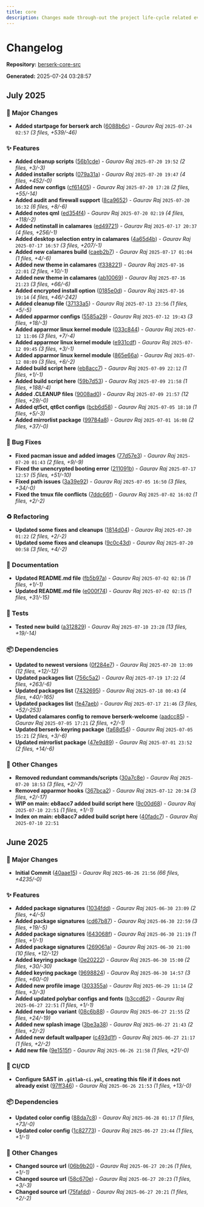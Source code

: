 ```yaml
---
title: core
description: Changes made through-out the project life-cycle related everything.
---
```


# Changelog

**Repository:** [berserk-core-src](https://gitlab.com/berserkarch/berserk-packages/berserk-core-src.git)

**Generated:** 2025-07-24 03:28:57

## July 2025

### 🚀 Major Changes

- **Added startpage for berserk arch** ([6088b6c](https://gitlab.com/berserkarch/berserk-packages/berserk-core-src/-/commit/6088b6c1488f49640782d3ea73127621bfffbecd)) - *Gaurav Raj* `2025-07-24 02:57` *(3 files, +539/-46)*

### ✨ Features

- **Added cleanup scripts** ([56b1cde](https://gitlab.com/berserkarch/berserk-packages/berserk-core-src/-/commit/56b1cde9fbbd20bbf0e35ac7ebee8465fd207208)) - *Gaurav Raj* `2025-07-20 19:52` *(2 files, +3/-3)*
- **Added installer scripts** ([079a31a](https://gitlab.com/berserkarch/berserk-packages/berserk-core-src/-/commit/079a31a8a2bb85e4aca254eb7b32ee89960b9d47)) - *Gaurav Raj* `2025-07-20 19:47` *(4 files, +452/-0)*
- **Added new configs** ([cf61405](https://gitlab.com/berserkarch/berserk-packages/berserk-core-src/-/commit/cf61405d5e294ba53bf8716bd617cc94e563a421)) - *Gaurav Raj* `2025-07-20 17:28` *(2 files, +55/-14)*
- **Added audit and firewall support** ([8ca9652](https://gitlab.com/berserkarch/berserk-packages/berserk-core-src/-/commit/8ca9652460bf2e6ef6f9b12283336fadad4fcdca)) - *Gaurav Raj* `2025-07-20 16:32` *(6 files, +8/-6)*
- **Added notes qml** ([ed354f4](https://gitlab.com/berserkarch/berserk-packages/berserk-core-src/-/commit/ed354f4c2ff6bc819a0b6db2b3eb933d14fe24c0)) - *Gaurav Raj* `2025-07-20 02:19` *(4 files, +118/-2)*
- **Added netinstall in calamares** ([ed49721](https://gitlab.com/berserkarch/berserk-packages/berserk-core-src/-/commit/ed497213acf52605d8b08de8fb6a10879008ed6f)) - *Gaurav Raj* `2025-07-17 20:37` *(4 files, +256/-1)*
- **Added desktop selection entry in calamares** ([4a65d4b](https://gitlab.com/berserkarch/berserk-packages/berserk-core-src/-/commit/4a65d4b3d3de6062491253d290fd9cc846136454)) - *Gaurav Raj* `2025-07-17 16:57` *(3 files, +207/-1)*
- **Added new calamares build** ([caeb2b7](https://gitlab.com/berserkarch/berserk-packages/berserk-core-src/-/commit/caeb2b7e91283f6641727b1c21b6384c762b73cd)) - *Gaurav Raj* `2025-07-17 01:04` *(1 files, +4/-6)*
- **Added new theme in calamares** ([f338221](https://gitlab.com/berserkarch/berserk-packages/berserk-core-src/-/commit/f3382216125a3267e491cedae62ba1f7d39adb81)) - *Gaurav Raj* `2025-07-16 22:01` *(2 files, +10/-1)*
- **Added new theme in calamares** ([ab10069](https://gitlab.com/berserkarch/berserk-packages/berserk-core-src/-/commit/ab100691ee1ccb0613df101681e960af9d77ddc0)) - *Gaurav Raj* `2025-07-16 21:23` *(3 files, +66/-6)*
- **Added encrypted install option** ([0185e0d](https://gitlab.com/berserkarch/berserk-packages/berserk-core-src/-/commit/0185e0d618ed20bdbc0e21f03488cba641d21d36)) - *Gaurav Raj* `2025-07-16 19:14` *(4 files, +46/-242)*
- **Added cleanup file** ([37133a5](https://gitlab.com/berserkarch/berserk-packages/berserk-core-src/-/commit/37133a5c94d3f7b93f44d3a8ee951a82923713e1)) - *Gaurav Raj* `2025-07-13 23:56` *(1 files, +5/-5)*
- **Added apparmor configs** ([5585a29](https://gitlab.com/berserkarch/berserk-packages/berserk-core-src/-/commit/5585a29f08e7d9c789235917bf6bcba4ef9372ba)) - *Gaurav Raj* `2025-07-12 19:43` *(3 files, +18/-3)*
- **Added apparmor linux kernel module** ([033c844](https://gitlab.com/berserkarch/berserk-packages/berserk-core-src/-/commit/033c8444b346c888d5046af7d8e1a03f865d690f)) - *Gaurav Raj* `2025-07-12 11:06` *(3 files, +7/-4)*
- **Added apparmor linux kernel module** ([e931cdf](https://gitlab.com/berserkarch/berserk-packages/berserk-core-src/-/commit/e931cdfd75f0e1c2b6d41805646bf4468eb55ba6)) - *Gaurav Raj* `2025-07-12 09:45` *(3 files, +3/-1)*
- **Added apparmor linux kernel module** ([865e66a](https://gitlab.com/berserkarch/berserk-packages/berserk-core-src/-/commit/865e66ac231148997f92cf12279112e91c9edae9)) - *Gaurav Raj* `2025-07-12 08:09` *(3 files, +6/-2)*
- **Added build script here** ([eb8acc7](https://gitlab.com/berserkarch/berserk-packages/berserk-core-src/-/commit/eb8acc7432dc1cc00685d8811e551d2b39b5e25f)) - *Gaurav Raj* `2025-07-09 22:12` *(1 files, +1/-1)*
- **Added build script here** ([59b7d53](https://gitlab.com/berserkarch/berserk-packages/berserk-core-src/-/commit/59b7d53f692c552662d9195289e44f3e02ee052f)) - *Gaurav Raj* `2025-07-09 21:58` *(1 files, +188/-4)*
- **Added .CLEANUP files** ([9008ad0](https://gitlab.com/berserkarch/berserk-packages/berserk-core-src/-/commit/9008ad02aa31b72c137aee32c1643e6a3d6df9a3)) - *Gaurav Raj* `2025-07-09 21:57` *(12 files, +29/-0)*
- **Added qt5ct, qt6ct configs** ([bcb6d58](https://gitlab.com/berserkarch/berserk-packages/berserk-core-src/-/commit/bcb6d580014af874555c0354ac053b5aea0895a9)) - *Gaurav Raj* `2025-07-05 18:10` *(1 files, +5/-3)*
- **Added mirrorlist package** ([99784a8](https://gitlab.com/berserkarch/berserk-packages/berserk-core-src/-/commit/99784a84415f7ac580498bffdb58042ff5b50151)) - *Gaurav Raj* `2025-07-01 16:08` *(2 files, +37/-0)*

### 🐛 Bug Fixes

- **Fixed pacman issue and added images** ([77d57e3](https://gitlab.com/berserkarch/berserk-packages/berserk-core-src/-/commit/77d57e3f464fd80f177b97f1ed56360dbbf17d5f)) - *Gaurav Raj* `2025-07-20 01:43` *(2 files, +9/-9)*
- **Fixed the unencrypted booting error** ([211091b](https://gitlab.com/berserkarch/berserk-packages/berserk-core-src/-/commit/211091b525840b7732a53d95ff700102163cb2ac)) - *Gaurav Raj* `2025-07-17 12:57` *(5 files, +51/-10)*
- **Fixed path issues** ([3a39e92](https://gitlab.com/berserkarch/berserk-packages/berserk-core-src/-/commit/3a39e926604362483915959f18489602aa5f0416)) - *Gaurav Raj* `2025-07-05 16:50` *(3 files, +34/-0)*
- **Fixed the tmux file conflicts** ([7ddc66f](https://gitlab.com/berserkarch/berserk-packages/berserk-core-src/-/commit/7ddc66f5c70ba77a75596365d432123f159849cf)) - *Gaurav Raj* `2025-07-02 16:02` *(1 files, +2/-2)*

### ♻️ Refactoring

- **Updated some fixes and cleanups** ([1814d04](https://gitlab.com/berserkarch/berserk-packages/berserk-core-src/-/commit/1814d04b1ae43d4ffbd00b5a12d53ee2165bd02c)) - *Gaurav Raj* `2025-07-20 01:22` *(2 files, +2/-2)*
- **Updated some fixes and cleanups** ([9c0c43d](https://gitlab.com/berserkarch/berserk-packages/berserk-core-src/-/commit/9c0c43d3d9d080ca0e680660032fabd7bdc290c3)) - *Gaurav Raj* `2025-07-20 00:58` *(3 files, +4/-2)*

### 📖 Documentation

- **Updated README.md file** ([fb5b97a](https://gitlab.com/berserkarch/berserk-packages/berserk-core-src/-/commit/fb5b97a1c29e078dbb6efcc0b1f7840a638d79d3)) - *Gaurav Raj* `2025-07-02 02:16` *(1 files, +1/-1)*
- **Updated README.md file** ([e000f74](https://gitlab.com/berserkarch/berserk-packages/berserk-core-src/-/commit/e000f74ba4be6565b2946fc4d3b6ec80c94f4228)) - *Gaurav Raj* `2025-07-02 02:15` *(1 files, +31/-15)*

### 🧪 Tests

- **Tested new build** ([a312829](https://gitlab.com/berserkarch/berserk-packages/berserk-core-src/-/commit/a3128292b50dbe291d40f7149f604430c319b1a7)) - *Gaurav Raj* `2025-07-10 23:28` *(13 files, +19/-14)*

### 📦 Dependencies

- **Updated to newest versions** ([0f284e7](https://gitlab.com/berserkarch/berserk-packages/berserk-core-src/-/commit/0f284e7872d3a3097e9d6f34001a96e1438621f9)) - *Gaurav Raj* `2025-07-20 13:09` *(12 files, +12/-12)*
- **Updated packages list** ([756c5a2](https://gitlab.com/berserkarch/berserk-packages/berserk-core-src/-/commit/756c5a22050d8a265697f1c42a27fda7563df51e)) - *Gaurav Raj* `2025-07-19 17:22` *(4 files, +263/-6)*
- **Updated packages list** ([7432695](https://gitlab.com/berserkarch/berserk-packages/berserk-core-src/-/commit/7432695071f27b5762ac37468e9cdc4a9b3d10ce)) - *Gaurav Raj* `2025-07-18 00:43` *(4 files, +40/-165)*
- **Updated packages list** ([fe47aeb](https://gitlab.com/berserkarch/berserk-packages/berserk-core-src/-/commit/fe47aeb85da38708ec064b1e2f368783ae9503c0)) - *Gaurav Raj* `2025-07-17 21:46` *(3 files, +52/-253)*
- **Updated calamares config to remove berserk-welcome** ([aadcc85](https://gitlab.com/berserkarch/berserk-packages/berserk-core-src/-/commit/aadcc8554b3f016f1cb3eec3eded66a00dc38f69)) - *Gaurav Raj* `2025-07-05 17:21` *(2 files, +2/-1)*
- **Updated berserk-keyring package** ([fa68d54](https://gitlab.com/berserkarch/berserk-packages/berserk-core-src/-/commit/fa68d547a2ee605f7de6888233ec3cfa87e21d0e)) - *Gaurav Raj* `2025-07-05 15:21` *(2 files, +3/-6)*
- **Updated mirrorlist package** ([47e9d89](https://gitlab.com/berserkarch/berserk-packages/berserk-core-src/-/commit/47e9d8940ed60c2bd4dab074a001f9fa84b7874f)) - *Gaurav Raj* `2025-07-01 23:52` *(2 files, +14/-6)*

### 🔧 Other Changes

- **Removed redundant commands/scripts** ([30a7c8e](https://gitlab.com/berserkarch/berserk-packages/berserk-core-src/-/commit/30a7c8e805a90ede28584649fdfcc59e2b639e26)) - *Gaurav Raj* `2025-07-20 18:53` *(3 files, +2/-7)*
- **Removed apparmor hooks** ([367bca2](https://gitlab.com/berserkarch/berserk-packages/berserk-core-src/-/commit/367bca278c70896547510643e993b818eb2e57a2)) - *Gaurav Raj* `2025-07-12 20:34` *(3 files, +2/-17)*
- **WIP on main: eb8acc7 added build script here** ([9c00d68](https://gitlab.com/berserkarch/berserk-packages/berserk-core-src/-/commit/9c00d68c55696ce3744d5b06091f73cd11961ed1)) - *Gaurav Raj* `2025-07-10 22:51` *(1 files, +1/-1)*
- **Index on main: eb8acc7 added build script here** ([40fadc7](https://gitlab.com/berserkarch/berserk-packages/berserk-core-src/-/commit/40fadc7612dc3d95f7c5c4609b048b59600e8ec5)) - *Gaurav Raj* `2025-07-10 22:51`

## June 2025

### 🚀 Major Changes

- **Initial Commit** ([40aae15](https://gitlab.com/berserkarch/berserk-packages/berserk-core-src/-/commit/40aae15c24717754d45bb8e7018d4600e97400c8)) - *Gaurav Raj* `2025-06-26 21:56` *(66 files, +4235/-0)*

### ✨ Features

- **Added package signatures** ([1034fdd](https://gitlab.com/berserkarch/berserk-packages/berserk-core-src/-/commit/1034fdd27d91d8d0e88c9a2a2f7a012071e18043)) - *Gaurav Raj* `2025-06-30 23:09` *(2 files, +4/-5)*
- **Added package signatures** ([cd67b87](https://gitlab.com/berserkarch/berserk-packages/berserk-core-src/-/commit/cd67b870e9ee1cc17b33278130c1a46752adeca0)) - *Gaurav Raj* `2025-06-30 22:59` *(3 files, +19/-5)*
- **Added package signatures** ([643068f](https://gitlab.com/berserkarch/berserk-packages/berserk-core-src/-/commit/643068f8ee95692935be086f5bd187ead95d433f)) - *Gaurav Raj* `2025-06-30 21:19` *(1 files, +1/-1)*
- **Added package signatures** ([269061a](https://gitlab.com/berserkarch/berserk-packages/berserk-core-src/-/commit/269061a74624613eed92f89e081eb375243086e7)) - *Gaurav Raj* `2025-06-30 21:00` *(10 files, +12/-12)*
- **Added keyring package** ([0e20222](https://gitlab.com/berserkarch/berserk-packages/berserk-core-src/-/commit/0e202223382966d0a566cc85c70a11bcc695fb6f)) - *Gaurav Raj* `2025-06-30 15:00` *(2 files, +30/-30)*
- **Added keyring package** ([9698824](https://gitlab.com/berserkarch/berserk-packages/berserk-core-src/-/commit/9698824783ffd87b52dfeb98c33ac470c98dd92f)) - *Gaurav Raj* `2025-06-30 14:57` *(3 files, +60/-0)*
- **Added new profile image** ([303355a](https://gitlab.com/berserkarch/berserk-packages/berserk-core-src/-/commit/303355a250db3473bb5e0ccfd987fee3cdb7190d)) - *Gaurav Raj* `2025-06-29 11:14` *(2 files, +3/-3)*
- **Added updated polybar configs and fonts** ([b3ccd62](https://gitlab.com/berserkarch/berserk-packages/berserk-core-src/-/commit/b3ccd62aa85aeb2ed8d4965c69ff80fecb3aa1ae)) - *Gaurav Raj* `2025-06-27 22:51` *(1 files, +1/-1)*
- **Added new logo variant** ([08c6b88](https://gitlab.com/berserkarch/berserk-packages/berserk-core-src/-/commit/08c6b883682abe9c3fceb9b25e59d5289b41abb2)) - *Gaurav Raj* `2025-06-27 21:55` *(2 files, +24/-19)*
- **Added new splash image** ([3be3a38](https://gitlab.com/berserkarch/berserk-packages/berserk-core-src/-/commit/3be3a381749e6abadea09dad2daeeebf3050ab47)) - *Gaurav Raj* `2025-06-27 21:43` *(2 files, +2/-2)*
- **Added new default wallpaper** ([c493d1f](https://gitlab.com/berserkarch/berserk-packages/berserk-core-src/-/commit/c493d1f5678f0daecbf8baef67cad18a1ac78788)) - *Gaurav Raj* `2025-06-27 21:17` *(1 files, +2/-2)*
- **Add new file** ([9e1515f](https://gitlab.com/berserkarch/berserk-packages/berserk-core-src/-/commit/9e1515f34f09508caad6fa99272e8129459983bf)) - *Gaurav Raj* `2025-06-26 21:58` *(1 files, +21/-0)*

### 👷 CI/CD

- **Configure SAST in `.gitlab-ci.yml`, creating this file if it does not already exist** ([97ff346](https://gitlab.com/berserkarch/berserk-packages/berserk-core-src/-/commit/97ff346c61577b8b9bf53c74507834d59937b02c)) - *Gaurav Raj* `2025-06-26 21:53` *(1 files, +13/-0)*

### 📦 Dependencies

- **Updated color config** ([88da7c8](https://gitlab.com/berserkarch/berserk-packages/berserk-core-src/-/commit/88da7c809ef44d8b9b03f05616e4b93a596a0a37)) - *Gaurav Raj* `2025-06-28 01:17` *(1 files, +73/-0)*
- **Updated color config** ([1c82773](https://gitlab.com/berserkarch/berserk-packages/berserk-core-src/-/commit/1c827735cabf437cfa69ed9a52927db73dcec579)) - *Gaurav Raj* `2025-06-27 23:44` *(1 files, +1/-1)*

### 🔧 Other Changes

- **Changed source url** ([06b9b20](https://gitlab.com/berserkarch/berserk-packages/berserk-core-src/-/commit/06b9b20fed3c4c9088d9893ce0a1c23501dda3a3)) - *Gaurav Raj* `2025-06-27 20:26` *(1 files, +1/-1)*
- **Changed source url** ([58c670e](https://gitlab.com/berserkarch/berserk-packages/berserk-core-src/-/commit/58c670e3a2a29589e560b8b3272700dc51ca6c88)) - *Gaurav Raj* `2025-06-27 20:23` *(1 files, +3/-3)*
- **Changed source url** ([75fafdd](https://gitlab.com/berserkarch/berserk-packages/berserk-core-src/-/commit/75fafdd0af5318aade02bff6c7200f6c2fc23a0b)) - *Gaurav Raj* `2025-06-27 20:21` *(1 files, +2/-2)*

